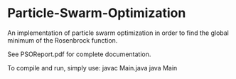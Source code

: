 # Particle-Swarm-Optimization
An implementation of particle swarm optimization in order to find the global minimum of the Rosenbrock function.

See PSOReport.pdf for complete documentation.

To compile and run, simply use:
javac Main.java
java Main
